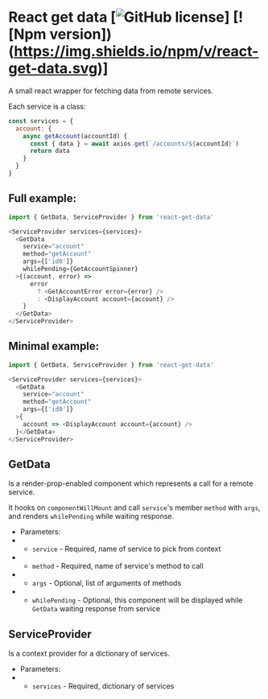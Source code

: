 # React get data [![GitHub license](https://img.shields.io/github/license/ychebotaev/react-get-data.svg)] [![Npm version])(https://img.shields.io/npm/v/react-get-data.svg)]

A small react wrapper for fetching data from remote services.

Each service is a class:

```javascript
const services = {
  account: {
    async getAccount(accountId) {
      const { data } = await axios.get(`/accounts/${accountId}`)
      return data
    }
  }
}
```

## Full example:

```javascript
import { GetData, ServiceProvider } from 'react-get-data'

<ServiceProvider services={services}>
  <GetData
    service="account"
    method="getAccount"
    args={['id0']}
    whilePending={GetAccountSpinner}
  >{(account, error) =>
      error
        ? <GetAccountError error={error} />
        : <DisplayAccount account={account} />
    }
  </GetData>
</ServiceProvider>
```

## Minimal example:

```javascript
import { GetData, ServiceProvider } from 'react-get-data'

<ServiceProvider services={services}>
  <GetData
    service="account"
    method="getAccount"
    args={['id0']}
  >{
    account => <DisplayAccount account={account} />
  }</GetData>
</ServiceProvider>
```

## GetData

Is a render-prop-enabled component which represents a call for a remote service.

It hooks on `componentWillMount` and call `service`'s member `method` with `args`, and renders `whilePending` while waiting response.

* Parameters:
* * `service` - Required, name of service to pick from context
* * `method` - Required, name of service's method to call
* * `args` - Optional, list of arguments of methods
* * `whilePending` - Optional, this component will be displayed while `GetData` waiting response from service

## ServiceProvider

Is a context provider for a dictionary of services.

* Parameters:
* * `services` - Required, dictionary of services
